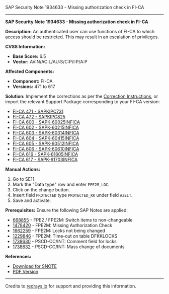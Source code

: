 SAP Security Note 1934633 - Missing authorization check in FI-CA

---

**SAP Security Note 1934633 - Missing authorization check in FI-CA**

**Description:**
An authenticated user can use functions of FI-CA to which access should be restricted. This may result in an escalation of privileges.

**CVSS Information:**
- **Base Score:** 6.5
- **Vector:** AV:N/AC:L/AU:S/C:P/I:P/A:P

**Affected Components:**
- **Component:** FI-CA
- **Versions:** 471 to 617

**Solution:**
Implement the corrections as per the [Correction Instructions](https://me.sap.com/corrins/0001934633/36), or import the relevant Support Package corresponding to your FI-CA version:

- [FI-CA 471 - SAPKIPC731](https://me.sap.com/supportpackage/SAPKIPC731)
- [FI-CA 472 - SAPKIPC825](https://me.sap.com/supportpackage/SAPKIPC825)
- [FI-CA 600 - SAPK-60025INFICA](https://me.sap.com/supportpackage/SAPK-60025INFICA)
- [FI-CA 602 - SAPK-60215INFICA](https://me.sap.com/supportpackage/SAPK-60215INFICA)
- [FI-CA 603 - SAPK-60314INFICA](https://me.sap.com/supportpackage/SAPK-60314INFICA)
- [FI-CA 604 - SAPK-60415INFICA](https://me.sap.com/supportpackage/SAPK-60415INFICA)
- [FI-CA 605 - SAPK-60512INFICA](https://me.sap.com/supportpackage/SAPK-60512INFICA)
- [FI-CA 606 - SAPK-60610INFICA](https://me.sap.com/supportpackage/SAPK-60610INFICA)
- [FI-CA 616 - SAPK-61605INFICA](https://me.sap.com/supportpackage/SAPK-61605INFICA)
- [FI-CA 617 - SAPK-61703INFICA](https://me.sap.com/supportpackage/SAPK-61703INFICA)

**Manual Actions:**
1. Go to SE11.
2. Mark the "Data type" row and enter `FPE2M_LOC`.
3. Click on the change button.
4. Insert field `PROTECTED` type `PROTECTED_KK` under field `AZEIT`.
5. Save and activate.

**Prerequisites:**
Ensure the following SAP Notes are applied:
- [668855](https://me.sap.com/notes/668855) - FPE2 / FPE2M: Switch items to non-changeable
- [1478420](https://me.sap.com/notes/1478420) - FPE2M: Missing Authorization Check
- [1662259](https://me.sap.com/notes/1662259) - FPE2M: Locks not being changed
- [1229846](https://me.sap.com/notes/1229846) - FPE2M: Time-out on table DFKKLOCKS
- [1738630](https://me.sap.com/notes/1738630) - PSCD-CC/INT: Comment field for locks
- [1738632](https://me.sap.com/notes/1738632) - PSCD-CC/INT: Mass change of documents

**References:**
- [Download for SNOTE](https://notesdownloads.sap.com/note/0040000011427782017)
- [PDF Version](https://userapps.support.sap.com/sap/support/sfm/notes/print/0001934633?language=en-US&token=FAD77C95A064431A421731C7321C0EF9)

---

Credits to [redrays.io](https://redrays.io) for support and providing this information.